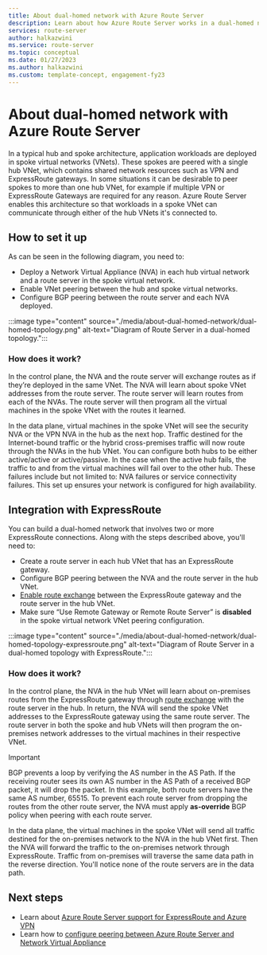 ```yaml
---
title: About dual-homed network with Azure Route Server
description: Learn about how Azure Route Server works in a dual-homed network.
services: route-server
author: halkazwini
ms.service: route-server
ms.topic: conceptual
ms.date: 01/27/2023
ms.author: halkazwini
ms.custom: template-concept, engagement-fy23
---
```


# About dual-homed network with Azure Route Server

In a typical hub and spoke architecture, application workloads are deployed in spoke virtual networks (VNets). These spokes are peered with a single hub VNet, which contains shared network resources such as VPN and ExpressRoute gateways. In some situations it can be desirable to peer spokes to more than one hub VNet, for example if multiple VPN or ExpressRoute Gateways are required for any reason. Azure Route Server enables this architecture so that workloads in a spoke VNet can communicate through either of the hub VNets it's connected to.

## How to set it up

As can be seen in the following diagram, you need to:

* Deploy a Network Virtual Appliance (NVA) in each hub virtual network and a route server in the spoke virtual network.
* Enable VNet peering between the hub and spoke virtual networks.
* Configure BGP peering between the route server and each NVA deployed.

:::image type="content" source="./media/about-dual-homed-network/dual-homed-topology.png" alt-text="Diagram of Route Server in a dual-homed topology.":::

### How does it work?

In the control plane, the NVA and the route server will exchange routes as if they’re deployed in the same VNet. The NVA will learn about spoke VNet addresses from the route server. The route server will learn routes from each of the NVAs. The route server will then program all the virtual machines in the spoke VNet with the routes it learned. 

In the data plane, virtual machines in the spoke VNet will see the security NVA or the VPN NVA in the hub as the next hop. Traffic destined for the Internet-bound traffic or the hybrid cross-premises traffic will now route through the NVAs in the hub VNet. You can configure both hubs to be either active/active or active/passive. In the case when the active hub fails, the traffic to and from the virtual machines will fail over to the other hub. These failures include but not limited to: NVA failures or service connectivity failures. This set up ensures your network is configured for high availability.

## Integration with ExpressRoute

You can build a dual-homed network that involves two or more ExpressRoute connections. Along with the steps described above, you'll need to:

* Create a route server in each hub VNet that has an ExpressRoute gateway.
* Configure BGP peering between the NVA and the route server in the hub VNet.
* [Enable route exchange](quickstart-configure-route-server-portal.md#configure-route-exchange) between the ExpressRoute gateway and the route server in the hub VNet.
* Make sure “Use Remote Gateway or Remote Route Server” is **disabled** in the spoke virtual network VNet peering configuration.

:::image type="content" source="./media/about-dual-homed-network/dual-homed-topology-expressroute.png" alt-text="Diagram of Route Server in a dual-homed topology with ExpressRoute.":::

### How does it work?

In the control plane, the NVA in the hub VNet will learn about on-premises routes from the ExpressRoute gateway through [route exchange](quickstart-configure-route-server-portal.md#configure-route-exchange) with the route server in the hub. In return, the NVA will send the spoke VNet addresses to the ExpressRoute gateway using the same route server. The route server in both the spoke and hub VNets will then program the on-premises network addresses to the virtual machines in their respective VNet.

> [!IMPORTANT]
> BGP prevents a loop by verifying the AS number in the AS Path. If the receiving router sees its own AS number in the AS Path of a received BGP packet, it will drop the packet. In this example, both route servers have the same AS number, 65515. To prevent each route server from dropping the routes from the other route server, the NVA must apply **as-override** BGP policy when peering with each route server. 
>

In the data plane, the virtual machines in the spoke VNet will send all traffic destined for the on-premises network to the NVA in the hub VNet first. Then the NVA will forward the traffic to the on-premises network through ExpressRoute. Traffic from on-premises will traverse the same data path in the reverse direction. You'll notice none of the route servers are in the data path.

## Next steps

* Learn about [Azure Route Server support for ExpressRoute and Azure VPN](expressroute-vpn-support.md)
* Learn how to [configure peering between Azure Route Server and Network Virtual Appliance](tutorial-configure-route-server-with-quagga.md)

